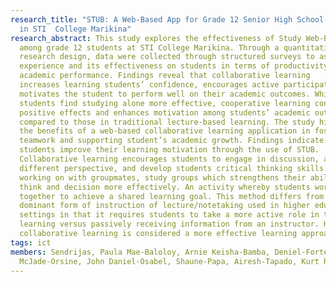 ```yaml
---
research_title: "STUB: A Web-Based App for Grade 12 Senior High School Students
  in STI  College Marikina"
research_abstract: This study explores the effectiveness of Study Web-Based App
  among grade 12 students at STI College Marikina. Through a quantitative
  research design, data were collected through structured surveys to assess the
  experience and its effectiveness on students in terms of productivity and
  academic performance. Findings reveal that collaborative learning
  increases learning students’ confidence, encourages active participation and
  motivates the student to perform well on their academic outcomes. While many
  students find studying alone more effective, cooperative learning contributes
  positive effects and enhances motivation among students’ academic outcomes
  compared to those in traditional lecture-based learning. The study highlights
  the benefits of a web-based collaborative learning application in fostering
  teamwork and supporting student’s academic growth. Findings indicate that
  students improve their learning motivation through the use of STUB.
  Collaborative learning encourages students to engage in discussion, analyzing
  different perspective, and develop students critical thinking skills. By
  working on with groupmates, study groups which strengthens their ability to
  think and decision more effectively. An activity whereby students work
  together to achieve a shared learning goal. This method differs from the
  dominant form of instruction of lecture/notetaking used in higher education
  settings in that it requires students to take a more active role in their own
  learning versus passively receiving information from an instructor. Hence,
  collaborative learning is considered a more effective learning approach.
tags: ict
members: Sendrijas, Paula Mae-Baloloy, Arnie Keisha-Bamba, Deniel-Forte,
  McJade-Orsine, John Daniel-Osabel, Shaune-Papa, Airesh-Tapado, Kurt Russel
---
```

